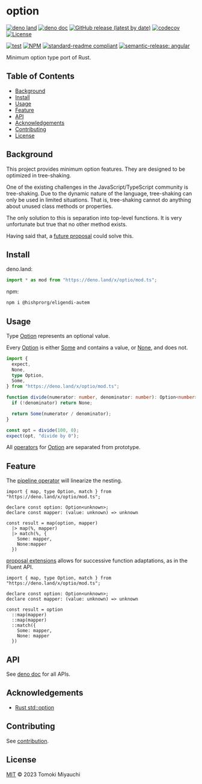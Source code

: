 # option

[![deno land](http://img.shields.io/badge/available%20on-deno.land/x-lightgrey.svg?logo=deno)](https://deno.land/x/optio)
[![deno doc](https://doc.deno.land/badge.svg)](https://deno.land/x/optio?doc)
[![GitHub release (latest by date)](https://img.shields.io/github/v/release/hishprorg/eligendi-autem)](https://github.com/hishprorg/eligendi-autem/releases)
[![codecov](https://codecov.io/github/hishprorg/eligendi-autem/branch/main/graph/badge.svg)](https://codecov.io/gh/hishprorg/eligendi-autem)
[![License](https://img.shields.io/github/license/hishprorg/eligendi-autem)](LICENSE)

[![test](https://github.com/hishprorg/eligendi-autem/actions/workflows/test.yaml/badge.svg)](https://github.com/hishprorg/eligendi-autem/actions/workflows/test.yaml)
[![NPM](https://nodei.co/npm/@hishprorg/eligendi-autem.png?mini=true)](https://nodei.co/npm/@hishprorg/eligendi-autem/)
[![standard-readme compliant](https://img.shields.io/badge/readme%20style-standard-brightgreen.svg)](https://github.com/RichardLitt/standard-readme)
[![semantic-release: angular](https://img.shields.io/badge/semantic--release-angular-e10079?logo=semantic-release)](https://github.com/semantic-release/semantic-release)

Minimum option type port of Rust.

## Table of Contents <!-- omit in toc -->

- [Background](#background)
- [Install](#install)
- [Usage](#usage)
- [Feature](#feature)
- [API](#api)
- [Acknowledgements](#acknowledgements)
- [Contributing](#contributing)
- [License](#license)

## Background

This project provides minimum option features. They are designed to be optimized
in tree-shaking.

One of the existing challenges in the JavaScript/TypeScript community is
tree-shaking. Due to the dynamic nature of the language, tree-shaking can only
be used in limited situations. That is, tree-shaking cannot do anything about
unused class methods or properties.

The only solution to this is separation into top-level functions. It is very
unfortunate but true that no other method exists.

Having said that, a [future proposal](#feature) could solve this.

## Install

deno.land:

```ts
import * as mod from "https://deno.land/x/optio/mod.ts";
```

npm:

```bash
npm i @hishprorg/eligendi-autem
```

## Usage

Type [Option](https://deno.land/x/optio/mod.ts?s=Option) represents an optional
value.

Every [Option](https://deno.land/x/optio/mod.ts?s=Option) is either
[Some](https://deno.land/x/optio/mod.ts?s=Some) and contains a value, or
[None](https://deno.land/x/optio/mod.ts?s=None), and does not.

```ts
import {
  expect,
  None,
  type Option,
  Some,
} from "https://deno.land/x/optio/mod.ts";

function divide(numerator: number, denominator: number): Option<number> {
  if (!denominator) return None;

  return Some(numerator / denominator);
}

const opt = divide(100, 0);
expect(opt, "divide by 0");
```

All [operators](https://deno.land/x/optio/mod.ts#Functions) for
[Option](https://deno.land/x/optio/mod.ts?s=Option) are separated from
prototype.

## Feature

The [pipeline operator](https://github.com/tc39/proposal-pipeline-operator) will
linearize the nesting.

```ts, ignore
import { map, type Option, match } from "https://deno.land/x/optio/mod.ts";

declare const option: Option<unknown>;
declare const mapper: (value: unknown) => unknown

const result = map(option, mapper)
  |> map(%, mapper)
  |> match(%, {
    Some: mapper,
    None:mapper
  })
```

[proposal extensions](https://github.com/tc39/proposal-extensions) allows for
successive function adaptations, as in the Fluent API.

```ts, ignore
import { map, type Option, match } from "https://deno.land/x/optio/mod.ts";

declare const option: Option<unknown>;
declare const mapper: (value: unknown) => unknown

const result = option
  ::map(mapper)
  ::map(mapper)
  ::match({
    Some: mapper,
    None: mapper
  })
```

## API

See [deno doc](https://deno.land/x/optio?doc) for all APIs.

## Acknowledgements

- [Rust std::option](https://doc.rust-lang.org/std/option/index.html)

## Contributing

See [contribution](CONTRIBUTING.md).

## License

[MIT](LICENSE) © 2023 Tomoki Miyauchi
